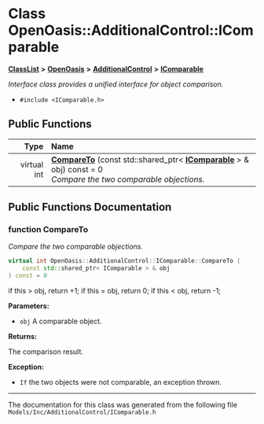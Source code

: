 

# Class OpenOasis::AdditionalControl::IComparable



[**ClassList**](annotated.md) **>** [**OpenOasis**](namespace_open_oasis.md) **>** [**AdditionalControl**](namespace_open_oasis_1_1_additional_control.md) **>** [**IComparable**](class_open_oasis_1_1_additional_control_1_1_i_comparable.md)



_Interface class provides a unified interface for object comparison._ 

* `#include <IComparable.h>`





































## Public Functions

| Type | Name |
| ---: | :--- |
| virtual int | [**CompareTo**](#function-compareto) (const std::shared\_ptr&lt; [**IComparable**](class_open_oasis_1_1_additional_control_1_1_i_comparable.md) &gt; & obj) const = 0<br>_Compare the two comparable objections._  |




























## Public Functions Documentation




### function CompareTo 

_Compare the two comparable objections._ 
```C++
virtual int OpenOasis::AdditionalControl::IComparable::CompareTo (
    const std::shared_ptr< IComparable > & obj
) const = 0
```



if this &gt; obj, return +1; if this = obj, return 0; if this &lt; obj, return -1;




**Parameters:**


* `obj` A comparable object.



**Returns:**

The comparison result.




**Exception:**


* `If` the two objects were not comparable, an exception thrown. 




        

------------------------------
The documentation for this class was generated from the following file `Models/Inc/AdditionalControl/IComparable.h`

